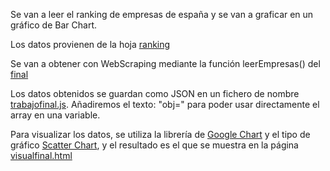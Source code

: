 Se van a leer el ranking de empresas de españa y se van a graficar en un gráfico de Bar Chart.

Los datos provienen de la hoja [ranking](../geocoordenadas/ranking.html)

Se van a obtener con WebScraping mediante la función leerEmpresas() del [final](../geocoordenadas/final.js)

Los datos obtenidos se guardan como JSON en un fichero de nombre [trabajofinal.js](../geocoordenadas/trabajofinal.js). Añadiremos el texto: "obj=" para poder usar directamente el array en una variable.

Para visualizar los datos, se utiliza la librería de [Google Chart](https://developers.google.com/chart/) y el tipo de gráfico [Scatter Chart](https://developers.google.com/chart/interactive/docs/gallery/scatterchart), y el resultado es el que se muestra en la página [visualfinal.html](../geocoordenadas/visualfinal.html)
